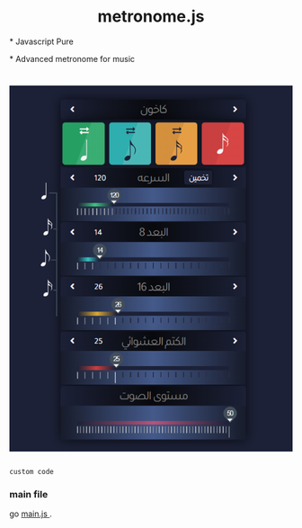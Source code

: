 <h1 align="center">metronome.js</h1>

<p align="left">
  * Javascript Pure
</p>

<p align="left">
  * Advanced metronome for music
</p>

<h1 align="center">
    <img src="./img/temp.png" alt="image" />
</h1>

`custom code`

### main file
go [ main.js ](./js/main.js).